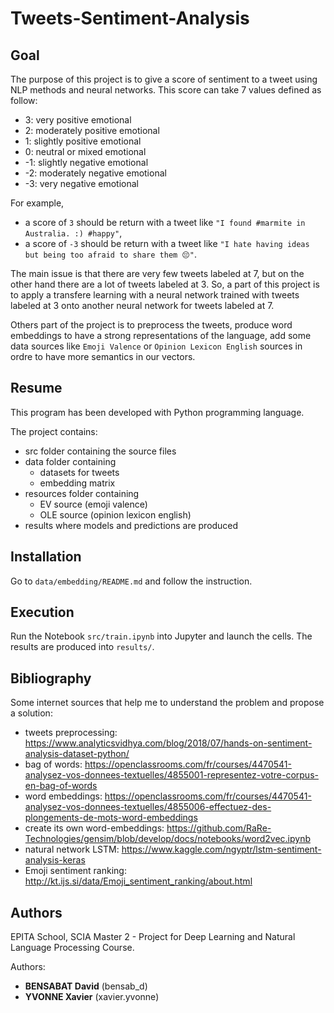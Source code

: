 # Tweets-Sentiment-Analysis

## Goal

The purpose of this project is to give a score of sentiment to a tweet using NLP methods and neural networks. This score can take 7 values defined as follow:

- 3: very positive emotional
- 2: moderately positive emotional
- 1: slightly positive emotional
- 0: neutral or mixed emotional
- -1: slightly negative emotional
- -2: moderately negative emotional
- -3: very negative emotional

For example, 

- a score of `3` should be return with a tweet like `"I found #marmite in Australia. :) #happy"`,
- a score of `-3` should be return with a tweet like `"I hate having ideas but being too afraid to share them 😔"`.

The main issue is that there are very few tweets labeled at 7, but on the other hand there are a lot of tweets labeled at 3. So, a part of this project is to apply a transfere learning with a neural network trained with tweets labeled at 3 onto another neural network for tweets labeled at 7.

Others part of the project is to preprocess the tweets, produce word embeddings to have a strong representations of the language, add some data sources like `Emoji Valence` or `Opinion Lexicon English` sources in ordre to have more semantics in our vectors.

## Resume

This program has been developed with Python programming language.

The project contains:

* src folder containing the source files
* data folder containing
     * datasets for tweets
     * embedding matrix
* resources folder containing
    * EV source (emoji valence)
    * OLE source (opinion lexicon english)
* results where models and predictions are produced

## Installation

Go to `data/embedding/README.md` and follow the instruction.

## Execution

Run the Notebook `src/train.ipynb` into Jupyter and launch the cells. The results are produced into `results/`.

## Bibliography

Some internet sources that help me to understand the problem and propose a solution:

- tweets preprocessing: https://www.analyticsvidhya.com/blog/2018/07/hands-on-sentiment-analysis-dataset-python/
- bag of words: https://openclassrooms.com/fr/courses/4470541-analysez-vos-donnees-textuelles/4855001-representez-votre-corpus-en-bag-of-words
- word embeddings: https://openclassrooms.com/fr/courses/4470541-analysez-vos-donnees-textuelles/4855006-effectuez-des-plongements-de-mots-word-embeddings
- create its own word-embeddings: https://github.com/RaRe-Technologies/gensim/blob/develop/docs/notebooks/word2vec.ipynb
- natural network LSTM: https://www.kaggle.com/ngyptr/lstm-sentiment-analysis-keras
- Emoji sentiment ranking: http://kt.ijs.si/data/Emoji_sentiment_ranking/about.html

## Authors

EPITA School, SCIA Master 2 - Project for Deep Learning and Natural Language Processing Course. 

Authors: 
- **BENSABAT David** (bensab_d)
- **YVONNE Xavier** (xavier.yvonne)
